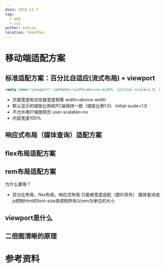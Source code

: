 ```yaml
---
date: 2018-11-7
tag: 
  - web
  - css
author: kukiiu
location: ShenZhen  
---
```

# 移动端适配方案

## 标准适配方案：百分比自适应(流式布局) + viewport
```html
<meta name="viewport" content="width=device-width, initial-scale=1.0, user-scalable=no">
```
* 页面宽度和浏览器宽度相等  width=device-width
* 默认显示的缩放比例和PC端保持一致（缩放比例1.0） initial-scale=1.0
* 不允许用户缩放网页  user-scalable=no
* 内容宽度100%

## 响应式布局（媒体查询）适配方案

## flex布局适配方案

## rem布局适配方案
为什么要用？
* 百分比布局，flex布局，响应式布局 只能做宽度适配（图片除外）
媒体查询或js控制html的font-size来控制所有以rem为单位的大小

## viewport是什么

## 二倍图清晰的原理

# 参考资料